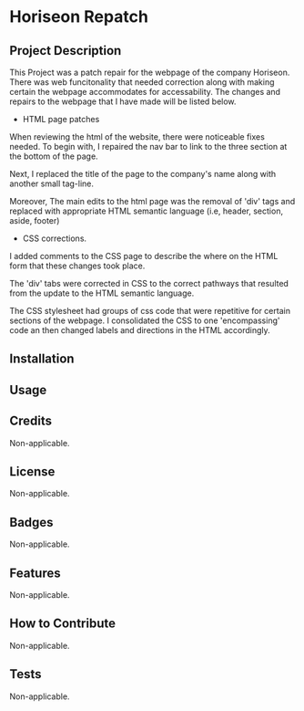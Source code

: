 # Horiseon Repatch

## Project Description

This Project was a patch repair for the webpage of the company Horiseon.  There was web funcitonality that needed correction along with making certain the webpage accommodates for accessability.  The changes and repairs to the webpage that I have made will be listed below.  

- HTML page patches

When reviewing the html of the website, there were noticeable fixes needed.  To begin with, I repaired the nav bar to link to the three section at the bottom of the page.

Next, I replaced the title of the page to the company's name along with another small tag-line.

Moreover, The main edits to the html page was the removal of 'div' tags and replaced with appropriate HTML semantic language (i.e, header, section, aside, footer)

- CSS corrections.

I added comments to the CSS page to describe the where on the HTML form that these changes took place. 

The 'div' tabs were corrected in CSS to the correct pathways that resulted from the update to the HTML semantic language.  

The CSS stylesheet had groups of css code that were repetitive for certain sections of the webpage.  I consolidated the CSS to one 'encompassing' code an then changed labels and directions in the HTML accordingly.


## Installation


## Usage
  

## Credits
Non-applicable.

## License
Non-applicable.

## Badges
Non-applicable.

## Features
Non-applicable.

## How to Contribute
Non-applicable.

## Tests
Non-applicable.

